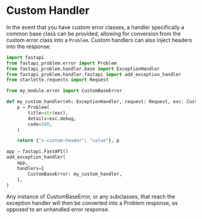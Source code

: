 # Custom Handler

In the event that you have custom error classes, a handler specifically a
common base class can be provided, allowing for conversion from the custom
error class into a `Problem`. Custom handlers can also inject headers into the
response.

```python
import fastapi
from fastapi_problem.error import Problem
from fastapi_problem.handler.base import ExceptionHandler
from fastapi_problem.handler.fastapi import add_exception_handler
from starlette.requests import Request

from my_module.error import CustomBaseError

def my_custom_handler(eh: ExceptionHandler, request: Request, exc: CustomBaseError) -> tuple[dict, Problem]:
    p = Problem(
        title=str(exc),
        details=exc.debug,
        code=500,
    )

    return {"x-custom-header": "value"}, p

app = fastapi.FastAPI()
add_exception_handler(
    app,
    handlers={
        CustomBaseError: my_custom_handler,
    },
)
```

Any instance of CustomBaseError, or any subclasses, that reach the exception
handler will then be converted into a Problem response, as opposed to an
unhandled error response.
